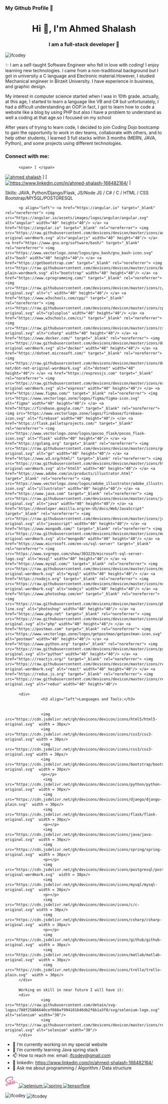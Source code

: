 ### My Github Profile 👋
<h1 align="center">Hi 👋, I'm Ahmed Shalash</h1>
<h3 align="center">I am a full-stack developer 👋</h3>

<p align="left"> <img src="https://komarev.com/ghpvc/?username=ifcodey&label=Profile%20views&color=0e75b6&style=flat" alt="ifcodey" /> </p>

✨ I am a self-taught Software Engineer who fell in love with coding! I enjoy learning new technologies. I came from a non-traditional background but I got in university a C language and Electronic material.However, I studied Mechanical engineer in Birzeit University. I have experience in business, and graphic design.

My interest in computer science started when I was in 10th grade. actually, at this age, I started to learn a language like VB and C# but unfortunately, I had a difficult understanding an OOP.in fact, I got to learn how to code a website like a blog by using PHP but also I have a problem to understand as well a coding at that age.so I focused on my school 

After years of trying to learn code, I decided to join Coding Dojo bootcamp to gain the opportunity to work in dev teams, collaborate with others, and to help other students, I learned 3 full stacks within 3 months (MERN, JAVA, Python), and some projects using different technologies.

<html>
<h3 align="left">Connect with me:</h3>
<p align="left">
          
          <span> [ </span>
<a href="https://github.com/ifcodey" target="blank"><img align="center" src="https://raw.githubusercontent.com/rahuldkjain/github-profile-readme-generator/master/src/images/icons/Social/devto.svg" alt="ahmed shalash" height="30" width="40" /></a>
             <span> ] </span><span> [ </span>
<a href="https://linkedin.com/in/https://www.linkedin.com/in/ahmed-shalash-168482164/" target="blank"><img align="center" src="https://raw.githubusercontent.com/rahuldkjain/github-profile-readme-generator/master/src/images/icons/Social/linked-in-alt.svg" alt="https://www.linkedin.com/in/ahmed-shalash-168482164/" height="30" width="40" /></a>
          <span> ] </span>
</p>

Skills: JAVA, Python/Django/Flask, JS/Node JS / C# / C / HTML / CSS Bootstrap/MYSQL/POSTGRESQL

          <p align="left"> <a href="https://angular.io" target="_blank" rel="noreferrer"> <img src="https://angular.io/assets/images/logos/angular/angular.svg" alt="angular" width="40" height="40"/> </a> <a href="https://angular.io" target="_blank" rel="noreferrer"> <img src="https://raw.githubusercontent.com/devicons/devicon/master/icons/angularjs/angularjs-original-wordmark.svg" alt="angularjs" width="40" height="40"/> </a> <a href="https://www.gnu.org/software/bash/" target="_blank" rel="noreferrer"> <img src="https://www.vectorlogo.zone/logos/gnu_bash/gnu_bash-icon.svg" alt="bash" width="40" height="40"/> </a> <a href="https://getbootstrap.com" target="_blank" rel="noreferrer"> <img src="https://raw.githubusercontent.com/devicons/devicon/master/icons/bootstrap/bootstrap-plain-wordmark.svg" alt="bootstrap" width="40" height="40"/> </a> <a href="https://www.cprogramming.com/" target="_blank" rel="noreferrer"> <img src="https://raw.githubusercontent.com/devicons/devicon/master/icons/c/c-original.svg" alt="c" width="40" height="40"/> </a> <a href="https://www.w3schools.com/cpp/" target="_blank" rel="noreferrer"> <img src="https://raw.githubusercontent.com/devicons/devicon/master/icons/cplusplus/cplusplus-original.svg" alt="cplusplus" width="40" height="40"/> </a> <a href="https://www.w3schools.com/cs/" target="_blank" rel="noreferrer"> <img src="https://raw.githubusercontent.com/devicons/devicon/master/icons/csharp/csharp-original.svg" alt="csharp" width="40" height="40"/> </a> <a href="https://www.docker.com/" target="_blank" rel="noreferrer"> <img src="https://raw.githubusercontent.com/devicons/devicon/master/icons/docker/docker-original-wordmark.svg" alt="docker" width="40" height="40"/> </a> <a href="https://dotnet.microsoft.com/" target="_blank" rel="noreferrer"> <img src="https://raw.githubusercontent.com/devicons/devicon/master/icons/dot-net/dot-net-original-wordmark.svg" alt="dotnet" width="40" height="40"/> </a> <a href="https://expressjs.com" target="_blank" rel="noreferrer"> <img src="https://raw.githubusercontent.com/devicons/devicon/master/icons/express/express-original-wordmark.svg" alt="express" width="40" height="40"/> </a> <a href="https://www.figma.com/" target="_blank" rel="noreferrer"> <img src="https://www.vectorlogo.zone/logos/figma/figma-icon.svg" alt="figma" width="40" height="40"/> </a> <a href="https://firebase.google.com/" target="_blank" rel="noreferrer"> <img src="https://www.vectorlogo.zone/logos/firebase/firebase-icon.svg" alt="firebase" width="40" height="40"/> </a> <a href="https://flask.palletsprojects.com/" target="_blank" rel="noreferrer"> <img src="https://www.vectorlogo.zone/logos/pocoo_flask/pocoo_flask-icon.svg" alt="flask" width="40" height="40"/> </a> <a href="https://golang.org" target="_blank" rel="noreferrer"> <img src="https://raw.githubusercontent.com/devicons/devicon/master/icons/go/go-original.svg" alt="go" width="40" height="40"/> </a> <a href="https://www.w3.org/html/" target="_blank" rel="noreferrer"> <img src="https://raw.githubusercontent.com/devicons/devicon/master/icons/html5/html5-original-wordmark.svg" alt="html5" width="40" height="40"/> </a> <a href="https://www.adobe.com/in/products/illustrator.html" target="_blank" rel="noreferrer"> <img src="https://www.vectorlogo.zone/logos/adobe_illustrator/adobe_illustrator-icon.svg" alt="illustrator" width="40" height="40"/> </a> <a href="https://www.java.com" target="_blank" rel="noreferrer"> <img src="https://raw.githubusercontent.com/devicons/devicon/master/icons/java/java-original.svg" alt="java" width="40" height="40"/> </a> <a href="https://developer.mozilla.org/en-US/docs/Web/JavaScript" target="_blank" rel="noreferrer"> <img src="https://raw.githubusercontent.com/devicons/devicon/master/icons/javascript/javascript-original.svg" alt="javascript" width="40" height="40"/> </a> <a href="https://www.mongodb.com/" target="_blank" rel="noreferrer"> <img src="https://raw.githubusercontent.com/devicons/devicon/master/icons/mongodb/mongodb-original-wordmark.svg" alt="mongodb" width="40" height="40"/> </a> <a href="https://www.microsoft.com/en-us/sql-server" target="_blank" rel="noreferrer"> <img src="https://www.svgrepo.com/show/303229/microsoft-sql-server-logo.svg" alt="mssql" width="40" height="40"/> </a> <a href="https://www.mysql.com/" target="_blank" rel="noreferrer"> <img src="https://raw.githubusercontent.com/devicons/devicon/master/icons/mysql/mysql-original-wordmark.svg" alt="mysql" width="40" height="40"/> </a> <a href="https://nodejs.org" target="_blank" rel="noreferrer"> <img src="https://raw.githubusercontent.com/devicons/devicon/master/icons/nodejs/nodejs-original-wordmark.svg" alt="nodejs" width="40" height="40"/> </a> <a href="https://www.photoshop.com/en" target="_blank" rel="noreferrer"> <img src="https://raw.githubusercontent.com/devicons/devicon/master/icons/photoshop/photoshop-line.svg" alt="photoshop" width="40" height="40"/> </a> <a href="https://www.php.net" target="_blank" rel="noreferrer"> <img src="https://raw.githubusercontent.com/devicons/devicon/master/icons/php/php-original.svg" alt="php" width="40" height="40"/> </a> <a href="https://postman.com" target="_blank" rel="noreferrer"> <img src="https://www.vectorlogo.zone/logos/getpostman/getpostman-icon.svg" alt="postman" width="40" height="40"/> </a> <a href="https://www.python.org" target="_blank" rel="noreferrer"> <img src="https://raw.githubusercontent.com/devicons/devicon/master/icons/python/python-original.svg" alt="python" width="40" height="40"/> </a> <a href="https://reactjs.org/" target="_blank" rel="noreferrer"> <img src="https://raw.githubusercontent.com/devicons/devicon/master/icons/react/react-original-wordmark.svg" alt="react" width="40" height="40"/> </a> <a href="https://redux.js.org" target="_blank" rel="noreferrer"> <img src="https://raw.githubusercontent.com/devicons/devicon/master/icons/redux/redux-original.svg" alt="redux" width="40" height="40"/> 
                    
          <div> 
                    <h3 align="left">Languages and Tools:</h3>

          
                    <img src="https://cdn.jsdelivr.net/gh/devicons/devicon/icons/html5/html5-original.svg"  width = 30px/>
                    <img src="https://cdn.jsdelivr.net/gh/devicons/devicon/icons/css3/css3-original.svg" width = 30px/>
                    <img src="https://cdn.jsdelivr.net/gh/devicons/devicon/icons/css3/css3-original.svg" width = 30px/>
                    <img src="https://cdn.jsdelivr.net/gh/devicons/devicon/icons/bootstrap/bootstrap-original.svg"  width = 30px/>
                    <p></p>
                     <img src="https://cdn.jsdelivr.net/gh/devicons/devicon/icons/python/python-original.svg"  width = 30px/>
                     <img src="https://cdn.jsdelivr.net/gh/devicons/devicon/icons/django/django-plain.svg"  width = 30px/>
                     <img src="https://cdn.jsdelivr.net/gh/devicons/devicon/icons/flask/flask-original.svg"  width = 30px/>
                     <p></p>
                     <img src="https://cdn.jsdelivr.net/gh/devicons/devicon/icons/java/java-original.svg"  width = 30px/>
                     <img src="https://cdn.jsdelivr.net/gh/devicons/devicon/icons/spring/spring-original.svg"  width = 30px/>
                     <p></p>
                     <img src="https://cdn.jsdelivr.net/gh/devicons/devicon/icons/postgresql/postgresql-original-wordmark.svg"  width = 30px/>
                     <img src="https://cdn.jsdelivr.net/gh/devicons/devicon/icons/mysql/mysql-original.svg"  width = 30px/>
                     <p></p>
                     <img src="https://cdn.jsdelivr.net/gh/devicons/devicon/icons/c/c-original.svg" width = 30px/>    
                     <img src="https://cdn.jsdelivr.net/gh/devicons/devicon/icons/csharp/csharp-original.svg"  width = 30px/>
                     <p></p>
                     <img src="https://cdn.jsdelivr.net/gh/devicons/devicon/icons/github/github-original.svg"  width = 30px/>
                     <img src="https://cdn.jsdelivr.net/gh/devicons/devicon/icons/matlab/matlab-original.svg"  width = 30px/>
                     <img src="https://cdn.jsdelivr.net/gh/devicons/devicon/icons/trello/trello-plain.svg"  width = 30px/>    
          </div>
          
          Working on skill in near future I will have it: 
          <div>
                    <img src="https://raw.githubusercontent.com/detain/svg-logos/780f25886640cef088af994181646db2f6b1a3f8/svg/selenium-logo.svg" alt="selenium" width="30"/>
                    <img src="https://raw.githubusercontent.com/devicons/devicon/master/icons/redux/redux-original.svg" alt="selenium" width="30"/>
          </div>
          


</html>
          

- 🔭 I’m currently working on my special website
- 🌱 I’m currently learning Java spring stack
- 📫 How to reach me: email: ifcodey@gmail.com
- 🔭 linkedIn: https://www.linkedin.com/in/ahmed-shalash-168482164/
- 💬 Ask me about programming / Algorithm / Data structure








</a> <a href="https://sass-lang.com" target="_blank" rel="noreferrer"> <img src="https://raw.githubusercontent.com/devicons/devicon/master/icons/sass/sass-original.svg" alt="sass" width="40" height="40"/> </a> <a href="https://www.selenium.dev" target="_blank" rel="noreferrer"> <img src="https://raw.githubusercontent.com/detain/svg-logos/780f25886640cef088af994181646db2f6b1a3f8/svg/selenium-logo.svg" alt="selenium" width="40" height="40"/> </a> <a href="https://spring.io/" target="_blank" rel="noreferrer"> <img src="https://www.vectorlogo.zone/logos/springio/springio-icon.svg" alt="spring" width="40" height="40"/> </a> <a href="https://www.tensorflow.org" target="_blank" rel="noreferrer"> <img src="https://www.vectorlogo.zone/logos/tensorflow/tensorflow-icon.svg" alt="tensorflow" width="40" height="40"/> </a> </p>

<p><img align="left" src="https://github-readme-stats.vercel.app/api/top-langs?username=ifcodey&show_icons=true&locale=en&layout=compact" alt="ifcodey" /></p>

<p>&nbsp;<img align="center" src="https://github-readme-stats.vercel.app/api?username=ifcodey&show_icons=true&locale=en" alt="ifcodey" /></p>

